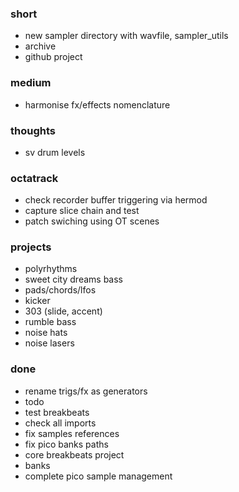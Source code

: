 ### short

- new sampler directory with wavfile, sampler_utils
- archive
- github project

### medium

- harmonise fx/effects nomenclature

### thoughts

- sv drum levels

### octatrack

- check recorder buffer triggering via hermod
- capture slice chain and test
- patch swiching using OT scenes

### projects

- polyrhythms
- sweet city dreams bass
- pads/chords/lfos
- kicker
- 303 (slide, accent)
- rumble bass
- noise hats
- noise lasers

### done

- rename trigs/fx as generators
- todo
- test breakbeats
- check all imports
- fix samples references
- fix pico banks paths
- core breakbeats project
- banks
- complete pico sample management
